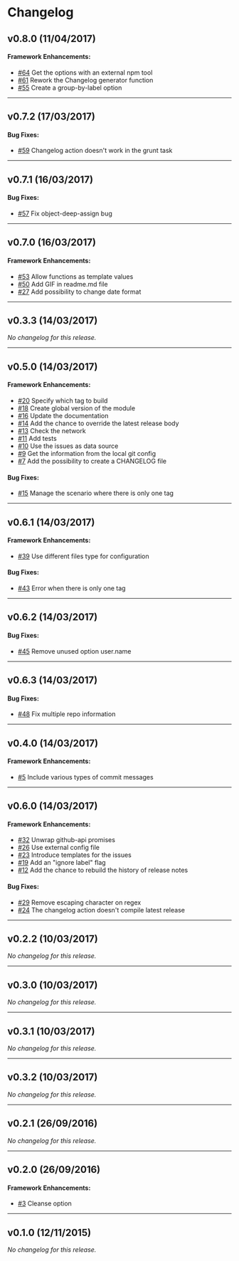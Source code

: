 # Changelog

## v0.8.0 (11/04/2017)

#### Framework Enhancements:

- [#64](https://github.com/github-tools/github-release-notes/issues/64) Get the options with an external npm tool
- [#61](https://github.com/github-tools/github-release-notes/issues/61) Rework the Changelog generator function
- [#55](https://github.com/github-tools/github-release-notes/issues/55) Create a group-by-label option 

---

## v0.7.2 (17/03/2017)

#### Bug Fixes:

- [#59](https://github.com/github-tools/github-release-notes/issues/59) Changelog action doesn't work in the grunt task

---

## v0.7.1 (16/03/2017)

#### Bug Fixes:

- [#57](https://github.com/github-tools/github-release-notes/issues/57) Fix object-deep-assign bug

---

## v0.7.0 (16/03/2017)

#### Framework Enhancements:

- [#53](https://github.com/github-tools/github-release-notes/issues/53) Allow functions as template values
- [#50](https://github.com/github-tools/github-release-notes/issues/50) Add GIF in readme.md file
- [#27](https://github.com/github-tools/github-release-notes/issues/27) Add possibility to change date format

---

## v0.3.3 (14/03/2017)
*No changelog for this release.*

---

## v0.5.0 (14/03/2017)

#### Framework Enhancements:

- [#20](https://github.com/github-tools/github-release-notes/issues/20) Specify which tag to build
- [#18](https://github.com/github-tools/github-release-notes/issues/18) Create global version of the module
- [#16](https://github.com/github-tools/github-release-notes/issues/16) Update the documentation
- [#14](https://github.com/github-tools/github-release-notes/issues/14) Add the chance to override the latest release body
- [#13](https://github.com/github-tools/github-release-notes/issues/13) Check the network
- [#11](https://github.com/github-tools/github-release-notes/issues/11) Add tests
- [#10](https://github.com/github-tools/github-release-notes/issues/10) Use the issues as data source
- [#9](https://github.com/github-tools/github-release-notes/issues/9) Get the information from the local git config
- [#7](https://github.com/github-tools/github-release-notes/issues/7) Add the possibility to create a CHANGELOG file

#### Bug Fixes:

- [#15](https://github.com/github-tools/github-release-notes/issues/15) Manage the scenario where there is only one tag

---

## v0.6.1 (14/03/2017)

#### Framework Enhancements:

- [#39](https://github.com/github-tools/github-release-notes/issues/39) Use different files type for configuration

#### Bug Fixes:

- [#43](https://github.com/github-tools/github-release-notes/issues/43) Error when there is only one tag

---

## v0.6.2 (14/03/2017)

#### Bug Fixes:

- [#45](https://github.com/github-tools/github-release-notes/issues/45) Remove unused option user.name

---

## v0.6.3 (14/03/2017)

#### Bug Fixes:

- [#48](https://github.com/github-tools/github-release-notes/issues/48) Fix multiple repo information

---

## v0.4.0 (14/03/2017)

#### Framework Enhancements:

- [#5](https://github.com/github-tools/github-release-notes/issues/5) Include various types of commit messages

---

## v0.6.0 (14/03/2017)

#### Framework Enhancements:

- [#32](https://github.com/github-tools/github-release-notes/issues/32) Unwrap github-api promises
- [#26](https://github.com/github-tools/github-release-notes/issues/26) Use external config file
- [#23](https://github.com/github-tools/github-release-notes/issues/23) Introduce templates for the issues
- [#19](https://github.com/github-tools/github-release-notes/issues/19) Add an "ignore label" flag
- [#12](https://github.com/github-tools/github-release-notes/issues/12) Add the chance to rebuild the history of release notes

#### Bug Fixes:

- [#29](https://github.com/github-tools/github-release-notes/issues/29) Remove escaping character on regex
- [#24](https://github.com/github-tools/github-release-notes/issues/24) The changelog action doesn't compile latest release

---

## v0.2.2 (10/03/2017)
*No changelog for this release.*

---

## v0.3.0 (10/03/2017)
*No changelog for this release.*

---

## v0.3.1 (10/03/2017)
*No changelog for this release.*

---

## v0.3.2 (10/03/2017)
*No changelog for this release.*

---

## v0.2.1 (26/09/2016)
*No changelog for this release.*

---

## v0.2.0 (26/09/2016)

#### Framework Enhancements:

- [#3](https://github.com/github-tools/github-release-notes/issues/3) Cleanse option

---

## v0.1.0 (12/11/2015)
_No changelog for this release._

